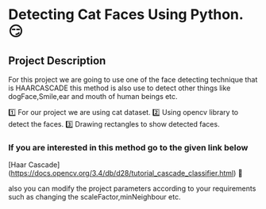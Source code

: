# Detecting Cat Faces Using Python. 😏

## Project Description 
For this project we are going to use one of the face detecting technique that is HAARCASCADE
this method is also use to detect other things like dogFace,Smile,ear and mouth of human beings etc.

1️⃣ For our project we are using cat dataset.
2️⃣ Using opencv library to detect the faces.
3️⃣ Drawing rectangles to show detected faces.

### If you are interested in this method go to the given link below

[Haar Cascade] (https://docs.opencv.org/3.4/db/d28/tutorial_cascade_classifier.html) 🔑

also you can modify the project parameters according to your requirements such as changing the
scaleFactor,minNeighbour etc.

